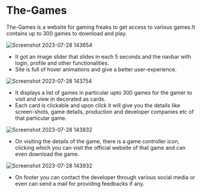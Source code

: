 # The-Games
The-Games is a website for gaming freaks to get access to various games.It contains up to 300 games to download and play.

![Screenshot 2023-07-28 143654](https://github.com/Bluetooth-stack/The-Games/assets/80689111/a356de27-8021-4c1a-8084-50f40648c995)

- It got an image slider that slides in each 5 seconds and the navbar with login, profile and other functionalities.
- Site is full of hover animations and give a better user-experience. 

  
![Screenshot 2023-07-28 143754](https://github.com/Bluetooth-stack/The-Games/assets/80689111/14bbea38-bf7c-4a9a-bf0d-91b1407f9d20)


- It displays a list of games in particular upto 300 games for the gamer to visit and view in decorated as cards.
- Each card is clickable and upon click it will give you the details like screen-shots, game details, production and developer companies etc of that particular game.

![Screenshot 2023-07-28 143832](https://github.com/Bluetooth-stack/The-Games/assets/80689111/1f1bd590-d679-44be-9e63-db0297873ea3)


- On visiting the details of the game, there is a game controller icon, clicking which you can visit the official website of that game and can even download the game.

![Screenshot 2023-07-28 143932](https://github.com/Bluetooth-stack/The-Games/assets/80689111/c16c46d0-7aa2-4c3f-bfc6-c131ae61f57b)

- On footer you can contact the developer through various social media or even can send a mail for providing feedbacks if any.
